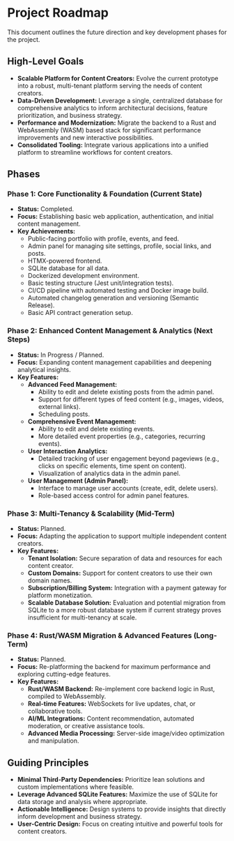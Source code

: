 # Project Roadmap

This document outlines the future direction and key development phases for the project.

## High-Level Goals

*   **Scalable Platform for Content Creators:** Evolve the current prototype into a robust, multi-tenant platform serving the needs of content creators.
*   **Data-Driven Development:** Leverage a single, centralized database for comprehensive analytics to inform architectural decisions, feature prioritization, and business strategy.
*   **Performance and Modernization:** Migrate the backend to a Rust and WebAssembly (WASM) based stack for significant performance improvements and new interactive possibilities.
*   **Consolidated Tooling:** Integrate various applications into a unified platform to streamline workflows for content creators.

## Phases

### Phase 1: Core Functionality & Foundation (Current State)

*   **Status:** Completed.
*   **Focus:** Establishing basic web application, authentication, and initial content management.
*   **Key Achievements:**
    *   Public-facing portfolio with profile, events, and feed.
    *   Admin panel for managing site settings, profile, social links, and posts.
    *   HTMX-powered frontend.
    *   SQLite database for all data.
    *   Dockerized development environment.
    *   Basic testing structure (Jest unit/integration tests).
    *   CI/CD pipeline with automated testing and Docker image build.
    *   Automated changelog generation and versioning (Semantic Release).
    *   Basic API contract generation setup.

### Phase 2: Enhanced Content Management & Analytics (Next Steps)

*   **Status:** In Progress / Planned.
*   **Focus:** Expanding content management capabilities and deepening analytical insights.
*   **Key Features:**
    *   **Advanced Feed Management:**
        *   Ability to edit and delete existing posts from the admin panel.
        *   Support for different types of feed content (e.g., images, videos, external links).
        *   Scheduling posts.
    *   **Comprehensive Event Management:**
        *   Ability to edit and delete existing events.
        *   More detailed event properties (e.g., categories, recurring events).
    *   **User Interaction Analytics:**
        *   Detailed tracking of user engagement beyond pageviews (e.g., clicks on specific elements, time spent on content).
        *   Visualization of analytics data in the admin panel.
    *   **User Management (Admin Panel):**
        *   Interface to manage user accounts (create, edit, delete users).
        *   Role-based access control for admin panel features.

### Phase 3: Multi-Tenancy & Scalability (Mid-Term)

*   **Status:** Planned.
*   **Focus:** Adapting the application to support multiple independent content creators.
*   **Key Features:**
    *   **Tenant Isolation:** Secure separation of data and resources for each content creator.
    *   **Custom Domains:** Support for content creators to use their own domain names.
    *   **Subscription/Billing System:** Integration with a payment gateway for platform monetization.
    *   **Scalable Database Solution:** Evaluation and potential migration from SQLite to a more robust database system if current strategy proves insufficient for multi-tenancy at scale.

### Phase 4: Rust/WASM Migration & Advanced Features (Long-Term)

*   **Status:** Planned.
*   **Focus:** Re-platforming the backend for maximum performance and exploring cutting-edge features.
*   **Key Features:**
    *   **Rust/WASM Backend:** Re-implement core backend logic in Rust, compiled to WebAssembly.
    *   **Real-time Features:** WebSockets for live updates, chat, or collaborative tools.
    *   **AI/ML Integrations:** Content recommendation, automated moderation, or creative assistance tools.
    *   **Advanced Media Processing:** Server-side image/video optimization and manipulation.

## Guiding Principles

*   **Minimal Third-Party Dependencies:** Prioritize lean solutions and custom implementations where feasible.
*   **Leverage Advanced SQLite Features:** Maximize the use of SQLite for data storage and analysis where appropriate.
*   **Actionable Intelligence:** Design systems to provide insights that directly inform development and business strategy.
*   **User-Centric Design:** Focus on creating intuitive and powerful tools for content creators.
